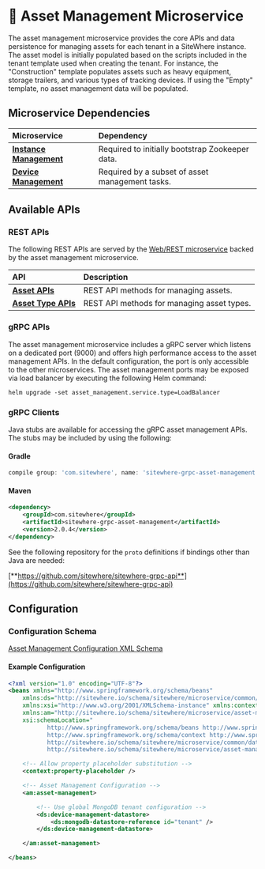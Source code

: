 # :book: Asset Management Microservice

<Seo/>

<MicroserviceBadge text="Multitenant Microservice" type="multitenant"/>
The asset management microservice provides the core APIs and data persistence
for managing assets for each tenant in a SiteWhere instance. The asset model is initially
populated based on the scripts included in the tenant template used when creating the tenant.
For instance, the "Construction" template populates assets such as heavy equipment, storage
trailers, and various types of tracking devices. If using the "Empty" template, no asset
management data will be populated.

## Microservice Dependencies

| Microservice                                       | Dependency                                      |
| :------------------------------------------------- | :---------------------------------------------- |
| **[Instance Management](../instance-management/)** | Required to initially bootstrap Zookeeper data. |
| **[Device Management](../device-management/)**     | Required by a subset of asset management tasks. |

## Available APIs

### REST APIs

The following REST APIs are served by the [Web/REST microservice](../web-rest/) backed by the asset
management microservice.

| API                                                                         | Description                                |
| :-------------------------------------------------------------------------- | :----------------------------------------- |
| [**Asset APIs**](http://sitewhere.io/docs/2.1.0/api2/#tag/assets)           | REST API methods for managing assets.      |
| [**Asset Type APIs**](http://sitewhere.io/docs/2.1.0/api2/#tag/asset-types) | REST API methods for managing asset types. |

### gRPC APIs

The asset management microservice includes a gRPC server which listens on a dedicated port
(9000) and offers high performance access to the asset management APIs. In the default
configuration, the port is only accessible to the other microservices. The asset management
ports may be exposed via load balancer by executing the following Helm command:

`helm upgrade -set asset_management.service.type=LoadBalancer`

### gRPC Clients

Java stubs are available for accessing the gRPC asset management APIs. The stubs
may be included by using the following:

#### Gradle

```groovy
compile group: 'com.sitewhere', name: 'sitewhere-grpc-asset-management', version: '2.0.4'
```

#### Maven

```xml
<dependency>
    <groupId>com.sitewhere</groupId>
    <artifactId>sitewhere-grpc-asset-management</artifactId>
    <version>2.0.4</version>
</dependency>
```

See the following repository for
the `proto` definitions if bindings other than Java are needed:

[**https://github.com/sitewhere/sitewhere-grpc-api**](https://github.com/sitewhere/sitewhere-grpc-api)

## Configuration

### Configuration Schema

[Asset Management Configuration XML Schema](https://sitewhere.io/schema/sitewhere/microservice/asset-management/current/asset-management.xsd)

#### Example Configuration

```xml
<?xml version="1.0" encoding="UTF-8"?>
<beans xmlns="http://www.springframework.org/schema/beans"
	xmlns:ds="http://sitewhere.io/schema/sitewhere/microservice/common/datastore"
	xmlns:xsi="http://www.w3.org/2001/XMLSchema-instance" xmlns:context="http://www.springframework.org/schema/context"
	xmlns:am="http://sitewhere.io/schema/sitewhere/microservice/asset-management"
	xsi:schemaLocation="
           http://www.springframework.org/schema/beans http://www.springframework.org/schema/beans/spring-beans-3.1.xsd
           http://www.springframework.org/schema/context http://www.springframework.org/schema/context/spring-context-3.1.xsd
           http://sitewhere.io/schema/sitewhere/microservice/common/datastore http://sitewhere.io/schema/sitewhere/microservice/common/current/datastore-common.xsd
           http://sitewhere.io/schema/sitewhere/microservice/asset-management http://sitewhere.io/schema/sitewhere/microservice/asset-management/current/asset-management.xsd">

	<!-- Allow property placeholder substitution -->
	<context:property-placeholder />

	<!-- Asset Management Configuration -->
	<am:asset-management>

		<!-- Use global MongoDB tenant configuration -->
		<ds:device-management-datastore>
			<ds:mongodb-datastore-reference id="tenant" />
		</ds:device-management-datastore>

	</am:asset-management>

</beans>
```
